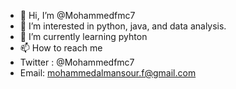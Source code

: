 - 👋 Hi, I’m @Mohammedfmc7
- 👀 I’m interested in python, java, and data analysis.
- 🌱 I’m currently learning pyhton
- 📫 How to reach me 
- Twitter : @Mohammedfmc7
- Email: mohammedalmansour.f@gmail.com

<!---
Mohammedfmc7/Mohammedfmc7 is a ✨ special ✨ repository because its `README.md` (this file) appears on your GitHub profile.
You can click the Preview link to take a look at your changes.
--->

